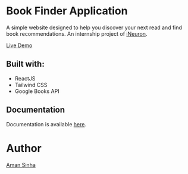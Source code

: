 
# Book Finder Application

A simple website designed to help you discover your next read and find book recommendations. An internship project of [iNeuron](https://ineuron.com).

[Live Demo](https://book-finder-application.vercel.app/)

## Built with:

- ReactJS
- Tailwind CSS
- Google Books API

## Documentation

Documentation is available
[here](./docs/).


# Author
[Aman Sinha](https://github.com/amansinha5224)